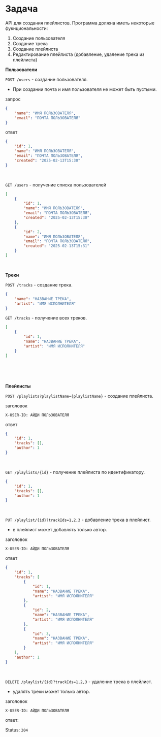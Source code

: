 

# Задача

API для создания плейлистов. Программа должна иметь некоторые фукнциональности:
1. Создание пользователя
2. Создание трека
3. Создание плейлиста
4. Редактирование плейлиста (добавление, удаление трека из плейлиста)


**Пользователи**

`POST /users` - создание пользователя.
- При создании почта и имя пользователя не может быть пустыми.

запрос
```json
{
    "name": "ИМЯ ПОЛЬЗОВАТЕЛЯ",
    "email": "ПОЧТА ПОЛЬЗОВАТЕЛЯ"
}
```

ответ
```json
{
    "id": 1,
    "name": "ИМЯ ПОЛЬЗОВАТЕЛЯ",
    "email": "ПОЧТА ПОЛЬЗОВАТЕЛЯ",
    "created": "2025-02-13T15:30"
}
```

<br>

`GET /users` - получение списка пользователей
```json
[
    {
        "id": 1,
        "name": "ИМЯ ПОЛЬЗОВАТЕЛЯ",
        "email": "ПОЧТА ПОЛЬЗОВАТЕЛЯ",
        "created": "2025-02-13T15:30"
    },
    {
        "id": 2,
        "name": "ИМЯ ПОЛЬЗОВАТЕЛЯ",
        "email": "ПОЧТА ПОЛЬЗОВАТЕЛЯ",
        "created": "2025-02-13T15:31"
    }
]
```

<br>

**Треки**

`POST /tracks` - создание трека.

```json
{
    "name": "НАЗВАНИЕ ТРЕКА",
    "artist": "ИМЯ ИСПОЛНИТЕЛЯ"
}
```

`GET /tracks` - получение всех треков.

```json
[
    {
        "id": 1,
        "name": "НАЗВАНИЕ ТРЕКА",
        "artist": "ИМЯ ИСПОЛНИТЕЛЯ"
    }
]
```

<br>
<br>
<br>

**Плейлисты**

`POST /playlists?playlistName={playlistName}` - создание плейлиста.

заголовок
```
X-USER-ID: АЙДИ ПОЛЬЗОВАТЕЛЯ
```

ответ
```json
{
    "id": 1,
    "tracks": [],
    "author": 1
}
```

<br>

`GET /playlists/{id}` - получение плейлиста по идентификатору.

```json
{
    "id": 1,
    "tracks": [],
    "author": 1
}
```
<br>

`PUT /playlist/{id}?trackIds=1,2,3` - добавление трека в плейлист.
- в плейлист может добавлять только автор.

заголовок
```
X-USER-ID: АЙДИ ПОЛЬЗОВАТЕЛЯ
```

ответ
```json
{
    "id": 1,
    "tracks": [
        {
            "id": 1,
            "name": "НАЗВАНИЕ ТРЕКА",
            "artist": "ИМЯ ИСПОЛНИТЕЛЯ"
        },
        {
            "id": 2,
            "name": "НАЗВАНИЕ ТРЕКА",
            "artist": "ИМЯ ИСПОЛНИТЕЛЯ"
        },
        {
            "id": 3,
            "name": "НАЗВАНИЕ ТРЕКА",
            "artist": "ИМЯ ИСПОЛНИТЕЛЯ"
        }
    ],
    "author": 1
}
```

<br>


`DELETE /playlist/{id}?trackIds=1,2,3` - удаление трека в плейлист.
- удалять треки может только автор.

заголовок
```
X-USER-ID: АЙДИ ПОЛЬЗОВАТЕЛЯ
```

ответ:

Status: `204`
